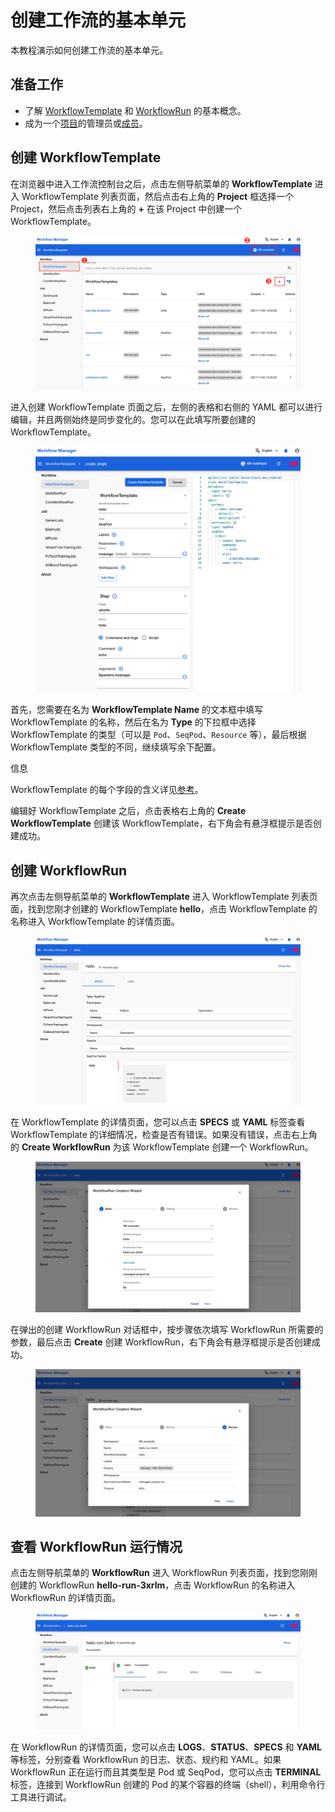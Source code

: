 # 创建工作流的基本单元

本教程演示如何创建工作流的基本单元。

## 准备工作

* 了解 [WorkflowTemplate](../modules/workflows/workflowtemplate.md) 和 [WorkflowRun](../modules/workflows/workflowrun.md) 的基本概念。
* 成为一个[项目](../modules/security/project.md)的管理员或[成员](./add-project-member.md)。

## 创建 WorkflowTemplate

在浏览器中进入工作流控制台之后，点击左侧导航菜单的 **WorkflowTemplate** 进入 WorkflowTemplate 列表页面，然后点击右上角的 **Project** 框选择一个 Project，然后点击列表右上角的 **+** 在该 Project 中创建一个 WorkflowTemplate。

<figure class="screenshot">
  <img alt="workflowtemplate-list" src="../assets/tasks/build-automatic-workflow/create-basic-unit-of-workflow/workflowtemplate-list.png" />
</figure>


进入创建 WorkflowTemplate 页面之后，左侧的表格和右侧的 YAML 都可以进行编辑，并且两侧始终是同步变化的。您可以在此填写所要创建的 WorkflowTemplate。

<figure class="screenshot">
  <img alt="create-workflowtemplate" src="../assets/tasks/build-automatic-workflow/create-basic-unit-of-workflow/create-workflowtemplate.png" />
</figure>

首先，您需要在名为 **WorkflowTemplate Name** 的文本框中填写 WorkflowTemplate 的名称，然后在名为 **Type** 的下拉框中选择 WorkflowTemplate 的类型（可以是 `Pod`、`SeqPod`、`Resource` 等），最后根据 WorkflowTemplate 类型的不同，继续填写余下配置。

<aside class="note info">
<div class="title">信息</div>

WorkflowTemplate 的每个字段的含义详见[参考](../references/workflow.md)。

</aside>

编辑好 WorkflowTemplate 之后，点击表格右上角的 **Create WorkflowTemplate** 创建该 WorkflowTemplate，右下角会有悬浮框提示是否创建成功。

## 创建 WorkflowRun

再次点击左侧导航菜单的 **WorkflowTemplate** 进入 WorkflowTemplate 列表页面，找到您刚才创建的 WorkflowTemplate **hello**，点击 WorkflowTemplate 的名称进入 WorkflowTemplate 的详情页面。

<figure class="screenshot">
  <img alt="workflowtemplate-detail" src="../assets/tasks/build-automatic-workflow/create-basic-unit-of-workflow/workflowtemplate-detail.png" />
</figure>

在 WorkflowTemplate 的详情页面，您可以点击 **SPECS** 或 **YAML** 标签查看 WorkflowTemplate 的详细情况，检查是否有错误。如果没有错误，点击右上角的 **Create WorkflowRun** 为该 WorkflowTemplate 创建一个 WorkflowRun。

<figure class="screenshot">
  <img alt="create-workflowrun" src="../assets/tasks/build-automatic-workflow/create-basic-unit-of-workflow/create-workflowrun-step1.png" />
</figure>

在弹出的创建 WorkflowRun 对话框中，按步骤依次填写 WorkflowRun 所需要的参数，最后点击 **Create** 创建 WorkflowRun，右下角会有悬浮框提示是否创建成功。

<figure class="screenshot">
  <img alt="create-workflowrun" src="../assets/tasks/build-automatic-workflow/create-basic-unit-of-workflow/create-workflowrun-step3.png" />
</figure>

## 查看 WorkflowRun 运行情况

点击左侧导航菜单的 **WorkflowRun** 进入 WorkflowRun 列表页面，找到您刚刚创建的 WorkflowRun **hello-run-3xrlm**，点击 WorkflowRun 的名称进入 WorkflowRun 的详情页面。

<figure class="screenshot">
  <img alt="workflowrun-detail" src="../assets/tasks/build-automatic-workflow/create-basic-unit-of-workflow/workflowrun-detail.png" />
</figure>

在 WorkflowRun 的详情页面，您可以点击 **LOGS**、**STATUS**、**SPECS** 和 **YAML** 等标签，分别查看 WorkflowRun 的日志、状态、规约和 YAML。如果 WorkflowRun 正在运行而且其类型是 Pod 或 SeqPod，您可以点击 **TERMINAL** 标签，连接到 WorkflowRun 创建的 Pod 的某个容器的终端（shell），利用命令行工具进行调试。
